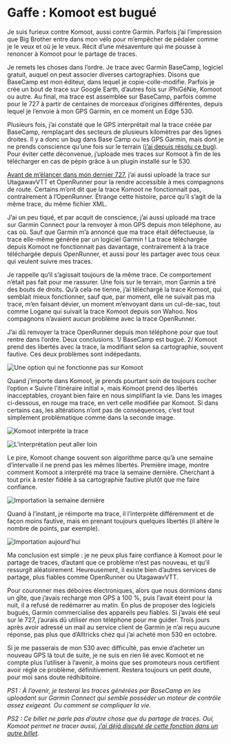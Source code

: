# Gaffe : Komoot est  bugué

Je suis furieux contre Komoot, aussi contre Garmin. Parfois j’ai l’impression que Big Brother entre dans mon vélo pour m’empêcher de pédaler comme je le veux et où je le veux. Récit d’une mésaventure qui me pousse à renoncer à Komoot pour le partage de traces.<span id="more-59551"></span>

Je remets les choses dans l’ordre. Je trace avec Garmin BaseCamp, logiciel gratuit, auquel on peut associer diverses cartographies. Disons que BaseCamp est mon éditeur, dans lequel je copie-colle-modifie. Parfois je crée un bout de trace sur Google Earth, d’autres fois sur iPhiGéNie, Komoot ou autre. Au final, ma trace est assemblée sur BaseCamp, parfois comme pour le 727 à partir de centaines de morceaux d’origines différentes, depuis lequel je l’envoie à mon GPS Garmin, en ce moment un Edge 530.

Plusieurs fois, j’ai constaté que le GPS interprétait mal la trace créée par BaseCamp, remplaçant des secteurs de plusieurs kilomètres par des lignes droites. Il y a donc un bug dans Base Camp ou les GPS Garmin, mais dont je ne prends conscience qu’une fois sur le terrain ([j’ai depuis résolu ce bug](https://tcrouzet.com/2021/10/03/quand-la-trace-perd-des-points-sur-les-gps-garmin/)). Pour éviter cette déconvenue, j’uploade mes traces sur Komoot à fin de les télécharger en cas de pépin grâce à un plugin installé sur le 530.

[Avant de m’élancer dans mon dernier 727](https://tcrouzet.com/2021/05/27/le-727-ou-la-fonction-regenerative-du-bikepacking/), j’ai aussi uploadé la trace sur UtagawavVTT et OpenRunner pour la rendre accessible à mes compagnons de route. Certains m’ont dit que la trace Komoot ne fonctionnait pas, contrairement à l’OpenRunner. Étrange cette histoire, parce qu’il s’agit de la même trace, du même fichier XML.

J’ai un peu tiqué, et par acquit de conscience, j’ai aussi uploadé ma trace sur Garmin Connect pour la renvoyer à mon GPS depuis mon téléphone, au cas où. Sauf que Garmin m’a annoncé que ma trace était défectueuse, la trace elle-même générée par un logiciel Garmin ! La trace téléchargée depuis Komoot ne fonctionnait pas davantage, contrairement à la trace téléchargée depuis OpenRunner, et aussi pour les partager avec tous ceux qui veulent suivre mes traces.

Je rappelle qu’il s’agissait toujours de la même trace. Ce comportement n’était pas fait pour me rassurer. Une fois sur le terrain, mon Garmin a tiré des bouts de droits. Qu’à cela ne tienne, j’ai téléchargé la trace Komoot, qui semblait mieux fonctionner, sauf que, par moment, elle ne suivait pas ma trace, m’en faisant dévier, un moment m’envoyant dans un cul-de-sac, tout comme Logane qui suivait la trace Komoot depuis son Wahoo. Nos compagnons n’avaient aucun problème avec la trace OpenRunner.

J’ai dû renvoyer la trace OpenRunner depuis mon téléphone pour que tout rentre dans l’ordre. Deux conclusions. 1/ BaseCamp est bugué. 2/ Komoot prend des libertés avec la trace, la modifiant selon sa cartographie, souvent fautive. Ces deux problèmes sont indépedants.

![Une option qui ne fonctionne pas sur Komoot](https://tcrouzet.com/images_tc/2021/05/komoot1.png)

Quand j’importe dans Komoot, je prends pourtant soin de toujours cocher l’option « Suivre l’itinéraire initial », mais Komoot prend des libertés inacceptables, croyant bien faire en nous simplifiant la vie. Dans les images ci-dessous, en rouge ma trace, en vert celle modifiée par Komoot. Si dans certains cas, les altérations n’ont pas de conséquences, c’est tout simplement problématique comme dans la seconde image.

![Komoot interprète la trace](https://tcrouzet.com/images_tc/2021/05/komoot2.png)

![L'interprétation peut aller loin](https://tcrouzet.com/images_tc/2021/05/komoot3.png)

Le pire, Komoot change souvent son algorithme parce qu’à une semaine d’intervalle il ne prend pas les mêmes libertés. Première image, montre comment Komoot a interprété ma trace la semaine dernière. Cherchant à tout prix à rester fidèle à sa cartographie fautive plutôt que me faire confiance.

![Importation la semaine dernière](https://tcrouzet.com/images_tc/2021/05/komoot4.png)

Quand à l’instant, je réimporte ma trace, il l’interprète différemment et de façon moins fautive, mais en prenant toujours quelques libertés (il altère le nombre de points, par exemple).

![Importation aujourd'hui](https://tcrouzet.com/images_tc/2021/05/komoot5.png)

Ma conclusion est simple : je ne peux plus faire confiance à Komoot pour le partage de traces, d’autant que ce problème n’est pas nouveau, et qu’il ressurgit aléatoirement. Heureusement, il existe bien d’autres services de partage, plus fiables comme OpenRunner ou UtagawavVTT.

Pour couronner mes déboires électroniques, alors que nous dormions dans un gîte, que j’avais rechargé mon GPS à 100 %, puis l’avait éteint pour la nuit, il a refusé de redémarrer au matin. En plus de proposer des logiciels bugués, Garmin commercialise des appareils peu fiables. Si j’avais été seul sur le 727, j’aurais dû utiliser mon téléphone pour me guider. Trois jours après avoir adressé un mail au service client de Garmin je n’ai reçu aucune réponse, pas plus que d’Alltricks chez qui j’ai acheté mon 530 en octobre.

Si je me passerais de mon 530 avec difficulté, pas envie d’acheter un nouveau GPS là tout de suite, je ne suis en rien lié avec Komoot et ne compte plus l’utiliser à l’avenir, à moins que ses promoteurs nous certifient avoir réglé ce problème, définitivement. Restera toujours un petit doute, pour moi sans doute rédhibitoire.

*PS1 : À l’avenir, je testerai les traces générées par BaseCamp en les uploadant sur Garmin Connect qui semble posséder un moteur de contrôle assez exigeant. Ou comment se compliquer la vie.*

*PS2 : Ce billet ne parle pas d’autre chose que du partage de traces. Oui, Komoot permet ne tracer aussi, [j’ai déjà discuté de cette fonction dans un autre billet](https://tcrouzet.com/2019/09/11/vtt-gravel-bikepacking-que-vaut-le-routage-automatique/).*